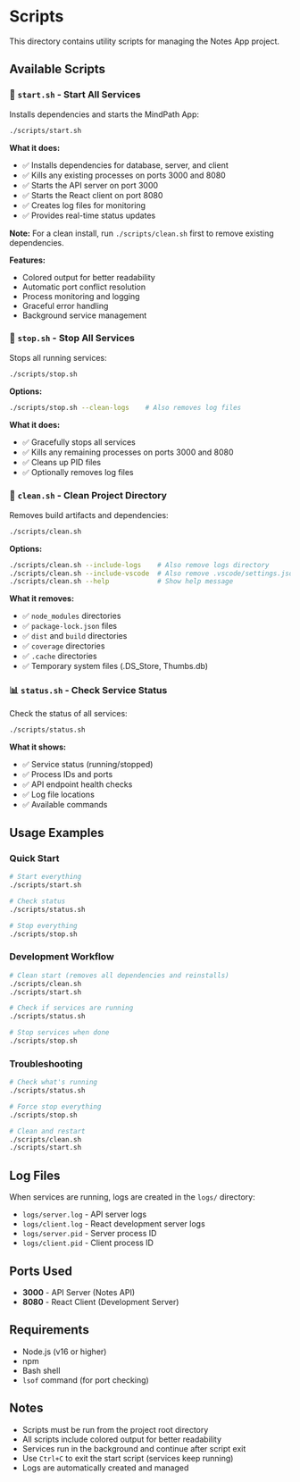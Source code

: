 # Scripts

This directory contains utility scripts for managing the Notes App project.

## Available Scripts

### 🚀 `start.sh` - Start All Services

Installs dependencies and starts the MindPath App:

```bash
./scripts/start.sh
```

**What it does:**
- ✅ Installs dependencies for database, server, and client
- ✅ Kills any existing processes on ports 3000 and 8080
- ✅ Starts the API server on port 3000
- ✅ Starts the React client on port 8080
- ✅ Creates log files for monitoring
- ✅ Provides real-time status updates

**Note:** For a clean install, run `./scripts/clean.sh` first to remove existing dependencies.

**Features:**
- Colored output for better readability
- Automatic port conflict resolution
- Process monitoring and logging
- Graceful error handling
- Background service management

### 🛑 `stop.sh` - Stop All Services

Stops all running services:

```bash
./scripts/stop.sh
```

**Options:**
```bash
./scripts/stop.sh --clean-logs    # Also removes log files
```

**What it does:**
- ✅ Gracefully stops all services
- ✅ Kills any remaining processes on ports 3000 and 8080
- ✅ Cleans up PID files
- ✅ Optionally removes log files

### 🧹 `clean.sh` - Clean Project Directory

Removes build artifacts and dependencies:

```bash
./scripts/clean.sh
```

**Options:**
```bash
./scripts/clean.sh --include-logs    # Also remove logs directory
./scripts/clean.sh --include-vscode  # Also remove .vscode/settings.json
./scripts/clean.sh --help            # Show help message
```

**What it removes:**
- ✅ `node_modules` directories
- ✅ `package-lock.json` files
- ✅ `dist` and `build` directories
- ✅ `coverage` directories
- ✅ `.cache` directories
- ✅ Temporary system files (.DS_Store, Thumbs.db)

### 📊 `status.sh` - Check Service Status

Check the status of all services:

```bash
./scripts/status.sh
```

**What it shows:**
- ✅ Service status (running/stopped)
- ✅ Process IDs and ports
- ✅ API endpoint health checks
- ✅ Log file locations
- ✅ Available commands

## Usage Examples

### Quick Start
```bash
# Start everything
./scripts/start.sh

# Check status
./scripts/status.sh

# Stop everything
./scripts/stop.sh
```

### Development Workflow
```bash
# Clean start (removes all dependencies and reinstalls)
./scripts/clean.sh
./scripts/start.sh

# Check if services are running
./scripts/status.sh

# Stop services when done
./scripts/stop.sh
```

### Troubleshooting
```bash
# Check what's running
./scripts/status.sh

# Force stop everything
./scripts/stop.sh

# Clean and restart
./scripts/clean.sh
./scripts/start.sh
```

## Log Files

When services are running, logs are created in the `logs/` directory:

- `logs/server.log` - API server logs
- `logs/client.log` - React development server logs
- `logs/server.pid` - Server process ID
- `logs/client.pid` - Client process ID

## Ports Used

- **3000** - API Server (Notes API)
- **8080** - React Client (Development Server)

## Requirements

- Node.js (v16 or higher)
- npm
- Bash shell
- `lsof` command (for port checking)

## Notes

- Scripts must be run from the project root directory
- All scripts include colored output for better readability
- Services run in the background and continue after script exit
- Use `Ctrl+C` to exit the start script (services keep running)
- Logs are automatically created and managed
